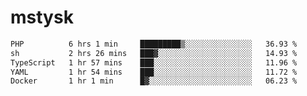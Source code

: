 # mstysk

<!--START_SECTION:waka-->

```txt
PHP          6 hrs 1 min     █████████▒░░░░░░░░░░░░░░░   36.93 %
sh           2 hrs 26 mins   ███▓░░░░░░░░░░░░░░░░░░░░░   14.93 %
TypeScript   1 hr 57 mins    ███░░░░░░░░░░░░░░░░░░░░░░   11.96 %
YAML         1 hr 54 mins    ███░░░░░░░░░░░░░░░░░░░░░░   11.72 %
Docker       1 hr 1 min      █▓░░░░░░░░░░░░░░░░░░░░░░░   06.23 %
```

<!--END_SECTION:waka-->
